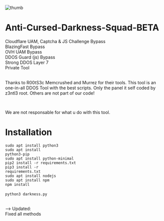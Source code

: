 ![thumb](https://cdn.discordapp.com/attachments/794831992444813363/843618689881997332/20210517_003915.jpg)
# Anti-Cursed-Darkness-Squad-BETA
Cloudflare UAM, Captcha & JS Challenge Bypass<br>BlazingFast Bypass<br>OVH UAM Bypass<br>DDOS Guard (js) Bypass<br>Strong DDOS Layer 7<br>Private Tool<br><br><p> Thanks to R00tS3c Memcrushed and Murrez for their tools. This tool is an one-in-all DDOS Tool with the best scripts. Only the panel it self coded by z3ntl3 root. Others are not part of our code!

<br><p>We are not responsable for what u do with this tool.

# Installation
  <code>sudo apt install python3</code><br>
  <code>sudo apt install python3-pip</code><br>
  <code>sudo apt install python-minimal</code><br>
  <code>pip2 install -r requirements.txt</code><br>
  <code>pip3 install -r requirements.txt</code><br>
  <code>sudo apt install nodejs</code><br>
  <code>sudo apt install npm</code><br>
  <code>npm install</code><br>
  <code></code><br>
  <code>python3 darkness.py</code><br><br>

  --> Updated:<br>
  Fixed all methods
